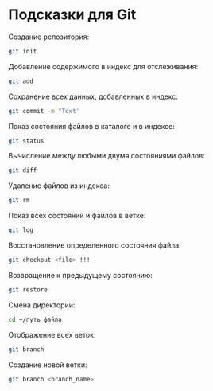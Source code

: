 # Подсказки для Git

Создание репозитория:
```sh
git init
```

Добавление содержимого в индекс для отслеживания:
```sh
git add
```

Сохранение всех данных, добавленных в индекс:
```sh
git commit -m "Text'
```
Показ состояния файлов в каталоге и в индексе:
```sh
git status
```

Вычисление между любыми двумя состояниями файлов:
```sh
git diff
```
Удаление файлов из индекса:
```sh
git rm
```
Показ всех состояний и файлов в ветке:
```sh
git log
```
Восстановление определенного состояния файла:
```sh
git checkout <file> !!!
```
Возвращение к предыдущему состоянию:
```sh
git restore
```
Смена директории:
```sh
cd ~/путь файла
```
Отображение всех веток:
```sh
git branch
```
Создание новой ветки:
```sh
git branch <branch_name>
```

